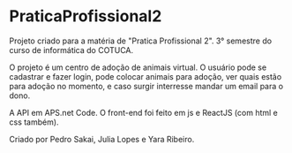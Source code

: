 # PraticaProfissional2
Projeto criado para a matéria de "Pratica Profissional 2".
3° semestre do curso de informática do COTUCA.

O projeto é um centro de adoção de animais virtual. O usuário pode se cadastrar e fazer login, pode colocar animais para adoção, ver quais estão para adoção no momento, e caso surgir interresse mandar um email para o dono.

A API em APS.net Code.
O front-end foi feito em js e ReactJS (com html e css também).

Criado por Pedro Sakai, Julia Lopes e Yara Ribeiro.
